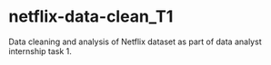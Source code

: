 # netflix-data-clean_T1
Data cleaning and analysis of Netflix dataset as part of data analyst internship task 1.
